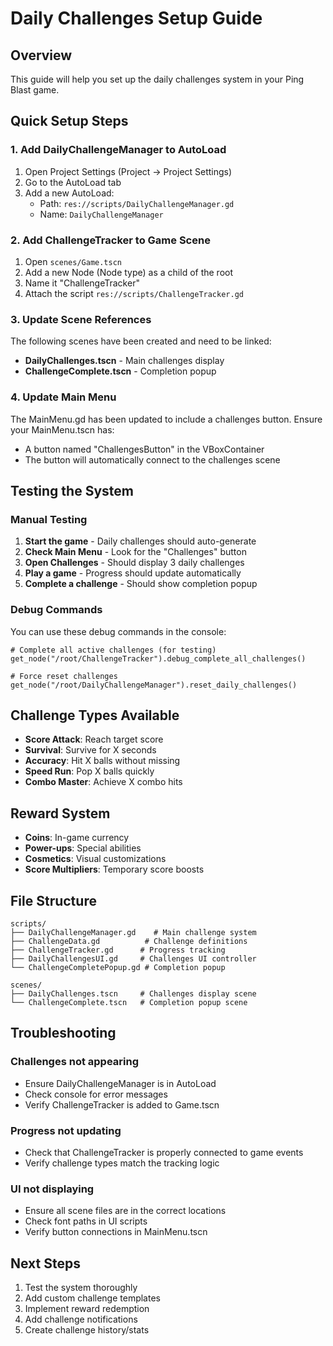 # Daily Challenges Setup Guide

## Overview
This guide will help you set up the daily challenges system in your Ping Blast game.

## Quick Setup Steps

### 1. Add DailyChallengeManager to AutoLoad
1. Open Project Settings (Project → Project Settings)
2. Go to the AutoLoad tab
3. Add a new AutoLoad:
   - Path: `res://scripts/DailyChallengeManager.gd`
   - Name: `DailyChallengeManager`

### 2. Add ChallengeTracker to Game Scene
1. Open `scenes/Game.tscn`
2. Add a new Node (Node type) as a child of the root
3. Name it "ChallengeTracker"
4. Attach the script `res://scripts/ChallengeTracker.gd`

### 3. Update Scene References
The following scenes have been created and need to be linked:

- **DailyChallenges.tscn** - Main challenges display
- **ChallengeComplete.tscn** - Completion popup

### 4. Update Main Menu
The MainMenu.gd has been updated to include a challenges button. Ensure your MainMenu.tscn has:
- A button named "ChallengesButton" in the VBoxContainer
- The button will automatically connect to the challenges scene

## Testing the System

### Manual Testing
1. **Start the game** - Daily challenges should auto-generate
2. **Check Main Menu** - Look for the "Challenges" button
3. **Open Challenges** - Should display 3 daily challenges
4. **Play a game** - Progress should update automatically
5. **Complete a challenge** - Should show completion popup

### Debug Commands
You can use these debug commands in the console:
```gdscript
# Complete all active challenges (for testing)
get_node("/root/ChallengeTracker").debug_complete_all_challenges()

# Force reset challenges
get_node("/root/DailyChallengeManager").reset_daily_challenges()
```

## Challenge Types Available
- **Score Attack**: Reach target score
- **Survival**: Survive for X seconds
- **Accuracy**: Hit X balls without missing
- **Speed Run**: Pop X balls quickly
- **Combo Master**: Achieve X combo hits

## Reward System
- **Coins**: In-game currency
- **Power-ups**: Special abilities
- **Cosmetics**: Visual customizations
- **Score Multipliers**: Temporary score boosts

## File Structure
```
scripts/
├── DailyChallengeManager.gd    # Main challenge system
├── ChallengeData.gd          # Challenge definitions
├── ChallengeTracker.gd      # Progress tracking
├── DailyChallengesUI.gd     # Challenges UI controller
└── ChallengeCompletePopup.gd # Completion popup

scenes/
├── DailyChallenges.tscn     # Challenges display scene
└── ChallengeComplete.tscn   # Completion popup scene
```

## Troubleshooting

### Challenges not appearing
- Ensure DailyChallengeManager is in AutoLoad
- Check console for error messages
- Verify ChallengeTracker is added to Game.tscn

### Progress not updating
- Check that ChallengeTracker is properly connected to game events
- Verify challenge types match the tracking logic

### UI not displaying
- Ensure all scene files are in the correct locations
- Check font paths in UI scripts
- Verify button connections in MainMenu.tscn

## Next Steps
1. Test the system thoroughly
2. Add custom challenge templates
3. Implement reward redemption
4. Add challenge notifications
5. Create challenge history/stats
